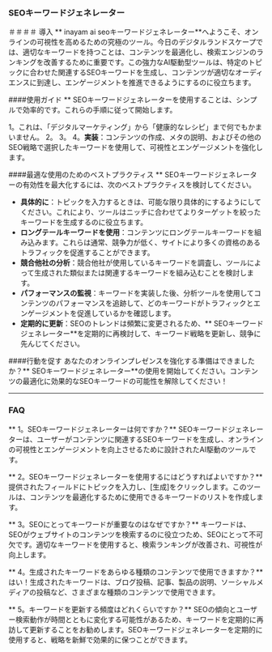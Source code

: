 ### SEOキーワードジェネレーター

＃＃＃＃ 導入
** inayam ai seoキーワードジェネレーター**へようこそ、オンラインの可視性を高めるための究極のツール。今日のデジタルランドスケープでは、適切なキーワードを持つことは、コンテンツを最適化し、検索エンジンのランキングを改善するために重要です。この強力なAI駆動型ツールは、特定のトピックに合わせた関連するSEOキーワードを生成し、コンテンツが適切なオーディエンスに到達し、エンゲージメントを推進できるようにするのに役立ちます。

####使用ガイド
** SEOキーワードジェネレーターを使用することは、シンプルで効率的です。これらの手順に従って開始します。

1。これは、「デジタルマーケティング」から「健康的なレシピ」まで何でもかまいません。
2。
3。
4。**実装**：コンテンツの作成、メタの説明、およびその他のSEO戦略で選択したキーワードを使用して、可視性とエンゲージメントを強化します。

####最適な使用のためのベストプラクティス
** SEOキーワードジェネレーターの有効性を最大化するには、次のベストプラクティスを検討してください。

-  **具体的に**：トピックを入力するときは、可能な限り具体的にするようにしてください。これにより、ツールはニッチに合わせてよりターゲットを絞ったキーワードを生成するのに役立ちます。
-  **ロングテールキーワードを使用**：コンテンツにロングテールキーワードを組み込みます。これらは通常、競争力が低く、サイトにより多くの資格のあるトラフィックを促進することができます。
-  **競合他社の分析**：競合他社が使用しているキーワードを調査し、ツールによって生成された類似または関連するキーワードを組み込むことを検討します。
-  **パフォーマンスの監視**：キーワードを実装した後、分析ツールを使用してコンテンツのパフォーマンスを追跡して、どのキーワードがトラフィックとエンゲージメントを促進しているかを確認します。
-  **定期的に更新**：SEOのトレンドは頻繁に変更されるため、** SEOキーワードジェネレーター**を定期的に再検討して、キーワード戦略を更新し、競争に先んじてください。

####行動を促す
あなたのオンラインプレゼンスを強化する準備はできましたか？** SEOキーワードジェネレーター**の使用を開始してください。コンテンツの最適化に効果的なSEOキーワードの可能性を解除してください！

----

### FAQ

** 1。SEOキーワードジェネレーターは何ですか？**
SEOキーワードジェネレーターは、ユーザーがコンテンツに関連するSEOキーワードを生成し、オンラインの可視性とエンゲージメントを向上させるために設計されたAI駆動のツールです。

** 2。SEOキーワードジェネレーターを使用するにはどうすればよいですか？**
提供されたフィールドにトピックを入力し、[生成]をクリックします。このツールは、コンテンツを最適化するために使用できるキーワードのリストを作成します。

** 3。SEOにとってキーワードが重要なのはなぜですか？**
キーワードは、SEOがウェブサイトのコンテンツを検索するのに役立つため、SEOにとって不可欠です。適切なキーワードを使用すると、検索ランキングが改善され、可視性が向上します。

** 4。生成されたキーワードをあらゆる種類のコンテンツで使用できますか？**
はい！生成されたキーワードは、ブログ投稿、記事、製品の説明、ソーシャルメディアの投稿など、さまざまな種類のコンテンツで使用できます。

** 5。キーワードを更新する頻度はどれくらいですか？**
SEOの傾向とユーザー検索動作が時間とともに変化する可能性があるため、キーワードを定期的に再訪して更新することをお勧めします。SEOキーワードジェネレーターを定期的に使用すると、戦略を新鮮で効果的に保つことができます。